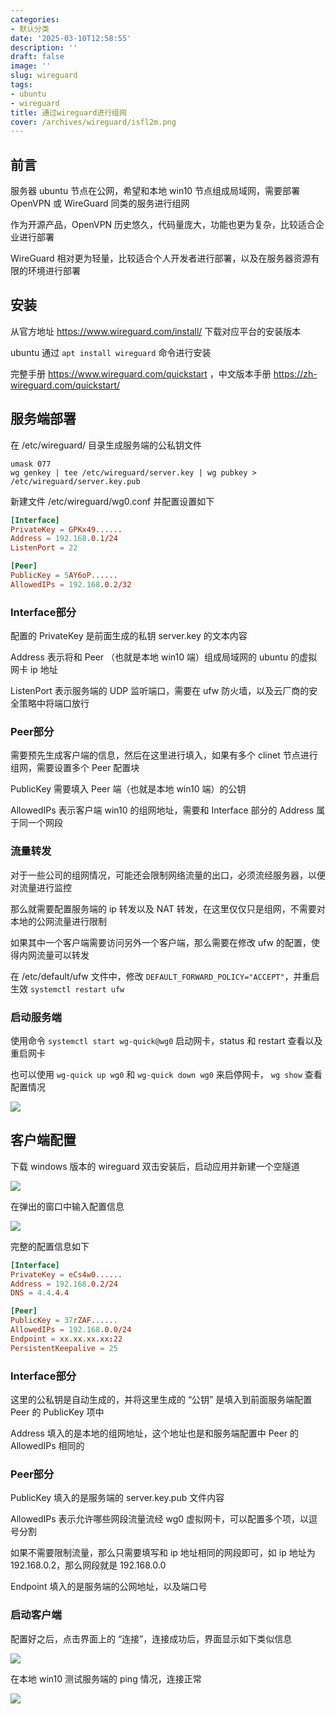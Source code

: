 ```yaml
---
categories:
- 默认分类
date: '2025-03-10T12:58:55'
description: ''
draft: false
image: ''
slug: wireguard
tags:
- ubuntu
- wireguard
title: 通过wireguard进行组网
cover: /archives/wireguard/isfl2m.png
---
```


## 前言

服务器 ubuntu 节点在公网，希望和本地 win10 节点组成局域网，需要部署 OpenVPN 或 WireGuard 同类的服务进行组网

作为开源产品，OpenVPN 历史悠久，代码量庞大，功能也更为复杂，比较适合企业进行部署

WireGuard 相对更为轻量，比较适合个人开发者进行部署，以及在服务器资源有限的环境进行部署

## 安装

从官方地址 https://www.wireguard.com/install/ 下载对应平台的安装版本

ubuntu 通过 `apt install wireguard` 命令进行安装

完整手册 https://www.wireguard.com/quickstart ，中文版本手册 https://zh-wireguard.com/quickstart/ 

## 服务端部署

在 /etc/wireguard/ 目录生成服务端的公私钥文件

```shell
umask 077
wg genkey | tee /etc/wireguard/server.key | wg pubkey > /etc/wireguard/server.key.pub
```

新建文件 /etc/wireguard/wg0.conf 并配置设置如下

```conf
[Interface]
PrivateKey = GPKx49......
Address = 192.168.0.1/24
ListenPort = 22

[Peer]
PublicKey = 5AY6oP......
AllowedIPs = 192.168.0.2/32
```

### Interface部分

配置的 PrivateKey 是前面生成的私钥 server.key 的文本内容

Address 表示将和 Peer （也就是本地 win10 端）组成局域网的 ubuntu 的虚拟网卡 ip 地址

ListenPort 表示服务端的 UDP 监听端口，需要在 ufw 防火墙，以及云厂商的安全策略中将端口放行

### Peer部分

需要预先生成客户端的信息，然后在这里进行填入，如果有多个 clinet 节点进行组网，需要设置多个 Peer 配置块

PublicKey 需要填入 Peer 端（也就是本地 win10 端）的公钥

AllowedIPs 表示客户端 win10 的组网地址，需要和 Interface 部分的 Address 属于同一个网段


### 流量转发

对于一些公司的组网情况，可能还会限制网络流量的出口，必须流经服务器，以便对流量进行监控

那么就需要配置服务端的 ip 转发以及 NAT 转发，在这里仅仅只是组网，不需要对本地的公网流量进行限制

如果其中一个客户端需要访问另外一个客户端，那么需要在修改 ufw 的配置，使得内网流量可以转发

在 /etc/default/ufw 文件中，修改 `DEFAULT_FORWARD_POLICY="ACCEPT"`，并重启生效 `systemctl restart ufw`


### 启动服务端

使用命令 `systemctl start wg-quick@wg0` 启动网卡，status 和 restart 查看以及重启网卡

也可以使用 `wg-quick up wg0` 和 `wg-quick down wg0` 来启停网卡， `wg show` 查看配置情况 

![](/archives/wireguard/isfl2m.png)

## 客户端配置 

下载 windows 版本的 wireguard 双击安装后，启动应用并新建一个空隧道

![](/archives/wireguard/gvwao4.png)

在弹出的窗口中输入配置信息

![](/archives/wireguard/ka789l.png)

完整的配置信息如下

```conf
[Interface]
PrivateKey = eCs4w0......
Address = 192.168.0.2/24
DNS = 4.4.4.4

[Peer]
PublicKey = 37rZAF......
AllowedIPs = 192.168.0.0/24
Endpoint = xx.xx.xx.xx:22
PersistentKeepalive = 25
```
### Interface部分

这里的公私钥是自动生成的，并将这里生成的 “公钥” 是填入到前面服务端配置 Peer 的 PublicKey 项中

Address 填入的是本地的组网地址，这个地址也是和服务端配置中 Peer 的 AllowedIPs 相同的

### Peer部分

PublicKey 填入的是服务端的 server.key.pub 文件内容

AllowedIPs 表示允许哪些网段流量流经 wg0 虚拟网卡，可以配置多个项，以逗号分割

如果不需要限制流量，那么只需要填写和 ip 地址相同的网段即可，如 ip 地址为 192.168.0.2，那么网段就是 192.168.0.0

Endpoint 填入的是服务端的公网地址，以及端口号

### 启动客户端

配置好之后，点击界面上的 “连接”，连接成功后，界面显示如下类似信息

![](/archives/wireguard/kry0ez.png)

在本地 win10 测试服务端的 ping 情况，连接正常

![](/archives/wireguard/lj9wxz.png)
